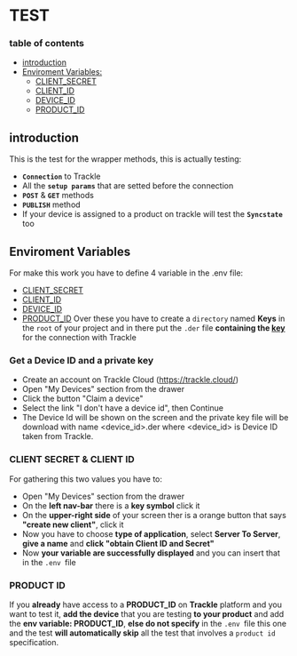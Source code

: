 # TEST
### table of contents 
* [introduction](#introduction)
* [Enviroment Variables:](#Enviroment-Variables)
    * [CLIENT_SECRET](#CLIENT-SECRET-&-CLIENT-ID)
    * [CLIENT_ID](#CLIENT-SECRET-&-CLIENT-ID)
    * [DEVICE_ID](#GET-A-DEVICEID-AND-A-PRIVATE-KEY)
    * [PRODUCT_ID](#PRODUCT-ID)
## introduction
This is the test for the wrapper methods, this is actually testing: 
* **`Connection`** to Trackle 
* All the **`setup params`** that are setted before the connection
* **`POST`** & **`GET`** methods
* **`PUBLISH`** method
* If your device is assigned to a product on trackle will test the **`Syncstate`** too

## Enviroment Variables
For make this work you have to define 4 variable in the .env file:
* [CLIENT_SECRET](#CLIENT-SECRET-&-CLIENT-ID)
* [CLIENT_ID](#CLIENT-SECRET-&-CLIENT-ID)
* [DEVICE_ID](#GET-A-DEVICEID-AND-A-PRIVATE-KEY)
* [PRODUCT_ID](#PRODUCT-ID)
Over these you have to create a `directory` named **Keys** in the `root` of your project and in there put the `.der` file **containing the [key](#GET-A-DEVICEID-AND-A-PRIVATE-KEY)** for the connection with Trackle

### Get a Device ID and a private key
* Create an account on Trackle Cloud (https://trackle.cloud/)
* Open "My Devices" section from the drawer
* Click the button "Claim a device"
* Select the link "I don't have a device id", then Continue
* The Device Id will be shown on the screen and the private key file will be download with name <device_id>.der where <device_id> is Device ID taken from Trackle.

### CLIENT SECRET & CLIENT ID
For gathering this two values you have to:
* Open "My Devices" section from the drawer
* On the **left nav-bar** there is a **key symbol** click it
* On the **upper-right side** of your screen ther is a orange button that says **"create new client"**, click it
* Now you have to choose **type of application**, select **Server To Server**, **give a name** and **click "obtain Client ID and Secret"**
* Now **your variable are successfully displayed** and you can insert that in the `.env `file

### PRODUCT ID
If you **already** have access to a **PRODUCT_ID** on **Trackle** platform and you want to test it, **add the device** that you are testing **to your product** and add the **env variable: PRODUCT_ID**, **else do not specify** in the `.env `file this one and the test **will automatically skip** all the test that involves a `product id` specification.